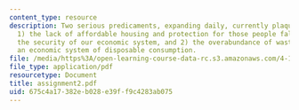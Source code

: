 ```yaml
---
content_type: resource
description: Two serious predicaments, expanding daily, currently plaque our society;
  1) the lack of affordable housing and protection for those people falling out of
  the security of our economic system, and 2) the overabundance of waste flowing from
  an economic system of disposable consumption.
file: /media/https%3A/open-learning-course-data-rc.s3.amazonaws.com/4-125a-architecture-studio-building-in-landscapes-fall-2005/675c4a17382eb028e39ff9c4283ab075_assignment2.pdf
file_type: application/pdf
resourcetype: Document
title: assignment2.pdf
uid: 675c4a17-382e-b028-e39f-f9c4283ab075
---
```

